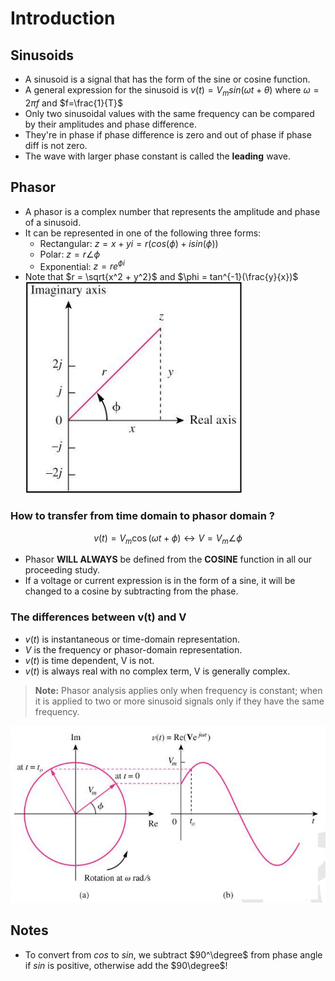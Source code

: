 # Introduction

## Sinusoids
- A sinusoid is a signal that has the form of the sine or cosine
function.
- A general expression for the sinusoid is $v(t)=V_m sin(\omega t + \theta)$ where $\omega = 2\pi f$ and $f=\frac{1}{T}$
- Only two sinusoidal values with the same frequency can be compared by their amplitudes and phase difference.
- They're in phase if phase difference is zero and out of phase if phase diff is not zero.
- The wave with larger phase constant is called the **leading** wave.

## Phasor
- A phasor is a complex number that represents the amplitude and phase of a sinusoid.
- It can be represented in one of the following three forms: 
  - Rectangular: $z = x+yi = r\left(cos(\phi) + isin(\phi)\right)$
  - Polar: $z = r\angle\phi$
  - Exponential: $z=re^{\phi i}$
- Note that $r = \sqrt{x^2 + y^2}$ and $\phi = tan^{-1}(\frac{y}{x})$ 
  ![Polar diagram](assets/lecture1-polar_showcase.png)  


### How to transfer from time domain to phasor domain ?

$$ v(t) = V_m \cos (\omega t + \phi) \leftrightarrow V = V_m \angle \phi $$

- Phasor **WILL ALWAYS** be defined from the **COSINE** function in all our proceeding study.
- If a voltage or current expression is in the form of a sine, it will be changed
to a cosine by subtracting from the phase.

### The differences between v(t) and V
- $v(t)$ is instantaneous or time-domain representation.
- $V$ is the frequency or phasor-domain representation.
- $v(t)$ is time dependent, V is not.
- $v(t)$ is always real with no complex term, V is generally
complex.

> **Note:** Phasor analysis applies only when frequency is constant; when it is applied to two or more sinusoid signals only if they have the same frequency. 

![picture 2](assets/lecture1-phasor_transform_help.png)  

## Notes
- To convert from $cos$ to $sin$, we subtract $90^\degree$ from phase angle if $sin$ is positive, otherwise add the $90\degree$!